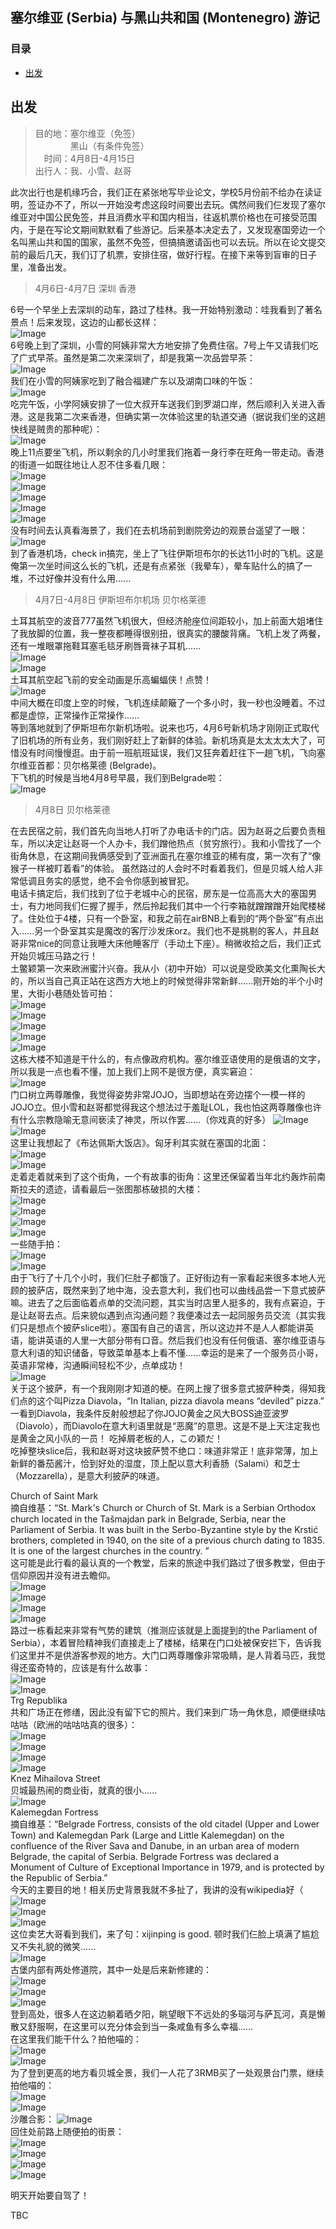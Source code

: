 ## 塞尔维亚 (Serbia) 与黑山共和国 (Montenegro) 游记
### 目录
- [出发](#para_1)


<span id="para_1"></span>
## 出发
>目的地：塞尔维亚（免签）  
&emsp;&emsp;&emsp;&emsp;黑山（有条件免签）  
&emsp;时间：4月8日-4月15日  
出行人：我、小雪、赵哥


此次出行也是机缘巧合，我们正在紧张地写毕业论文，学校5月份前不给办在读证明，签证办不了，所以一开始没考虑这段时间要出去玩。偶然间我们仨发现了塞尔维亚对中国公民免签，并且消费水平和国内相当，往返机票价格也在可接受范围内，于是在写论文期间默默看了些游记。后来基本决定去了，又发现塞国旁边一个名叫黑山共和国的国家，虽然不免签，但搞搞邀请函也可以去玩。所以在论文提交前的最后几天，我们订了机票，安排住宿，做好行程。在接下来等到盲审的日子里，准备出发。       

>4月6日-4月7日 深圳 香港

6号一个早坐上去深圳的动车，路过了桂林。我一开始特别激动：哇我看到了著名景点！后来发现，这边的山都长这样：  
![Image](https://github.com/sesebuckin/plasticgarden/blob/master/images/0406_0408/guilin.jpg)  
6号晚上到了深圳，小雪的阿姨非常大方地安排了免费住宿。7号上午又请我们吃了广式早茶。虽然是第二次来深圳了，却是我第一次品尝早茶：  
![Image](https://github.com/sesebuckin/plasticgarden/blob/master/images/0406_0408/shenzhen_02.jpg)  
我们在小雪的阿姨家吃到了融合福建广东以及湖南口味的午饭：  
![Image](https://github.com/sesebuckin/plasticgarden/blob/master/images/0406_0408/shenzhen_03.jpg)  
吃完午饭，小学阿姨安排了一位大叔开车送我们到罗湖口岸，然后顺利入关进入香港。这是我第二次来香港，但确实第一次体验这里的轨道交通（据说我们坐的这趟快线是贼贵的那种呢）：  
![Image](https://github.com/sesebuckin/plasticgarden/blob/master/images/0406_0408/hk_06.jpg)  
晚上11点要坐飞机，所以剩余的几小时里我们拖着一身行李在旺角一带走动。香港的街道一如既往地让人忍不住多看几眼：  
![Image](https://github.com/sesebuckin/plasticgarden/blob/master/images/0406_0408/hk_04.jpg)  
![Image](https://github.com/sesebuckin/plasticgarden/blob/master/images/0406_0408/hk_05.jpg)  
![Image](https://github.com/sesebuckin/plasticgarden/blob/master/images/0406_0408/hk_07.jpg)  
![Image](https://github.com/sesebuckin/plasticgarden/blob/master/images/0406_0408/hk_02.jpg)  
![Image](https://github.com/sesebuckin/plasticgarden/blob/master/images/0406_0408/hk_03.jpg)  
没有时间去认真看海景了，我们在去机场前到剧院旁边的观景台遥望了一眼：  
![Image](https://github.com/sesebuckin/plasticgarden/blob/master/images/0406_0408/hk_08.jpg)  
到了香港机场，check in搞完，坐上了飞往伊斯坦布尔的长达11小时的飞机。这是俺第一次坐时间这么长的飞机，还是有点紧张（我晕车），晕车贴什么的搞了一堆，不过好像并没有什么用......  

>4月7日-4月8日 伊斯坦布尔机场 贝尔格莱德

土耳其航空的波音777虽然飞机很大，但经济舱座位间距较小，加上前面大姐堵住了我放脚的位置，我一整夜都睡得很别扭，很真实的腰酸背痛。飞机上发了两餐，还有一堆眼罩拖鞋耳塞毛毯牙刷唇膏袜子耳机......  
![Image](https://github.com/sesebuckin/plasticgarden/blob/master/images/0406_0408/hk_bel_01.jpg)  
![Image](https://github.com/sesebuckin/plasticgarden/blob/master/images/0406_0408/hk_bel_02.jpg)  
土耳其航空起飞前的安全动画是乐高蝙蝠侠！点赞！  
![Image](https://github.com/sesebuckin/plasticgarden/blob/master/images/0406_0408/hk_bel_03.jpg)  
中间大概在印度上空的时候，飞机连续颠簸了一个多小时，我一秒也没睡着。不过都是虚惊，正常操作正常操作......  
等到落地就到了伊斯坦布尔新机场啦。说来也巧，4月6号新机场才刚刚正式取代了旧机场的所有业务，我们刚好赶上了新鲜的体验。新机场真是太太太太大了，可惜没有时间慢慢逛。由于前一班航班延误，我们又狂奔着赶往下一趟飞机，飞向塞尔维亚首都：贝尔格莱德 (Belgrade)。  
下飞机的时候是当地4月8号早晨，我们到Belgrade啦：  
![Image](https://github.com/sesebuckin/plasticgarden/blob/master/images/0406_0408/bel_01.jpg)  


>4月8日 贝尔格莱德

在去民宿之前，我们首先向当地人打听了办电话卡的门店。因为赵哥之后要负责租车，所以决定让赵哥一个人办卡，我们蹭他热点（贫穷旅行）。我和小雪找了一个街角休息，在这期间我俩感受到了亚洲面孔在塞尔维亚的稀有度，第一次有了“像猴子一样被盯着看”的体验。 虽然路过的人会时不时看着我们，但是贝城人给人非常低调且务实的感觉，绝不会令你感到被冒犯。  
电话卡搞定后，我们找到了位于老城中心的民宿，房东是一位高高大大的塞国男士，有力地同我们仨握了握手，然后拎起我们其中一个行李箱就蹭蹭蹭开始爬楼梯了。住处位于4楼，只有一个卧室，和我之前在airBNB上看到的“两个卧室”有点出入......另一个卧室其实是魔改的客厅沙发床orz。我们也不是挑剔的客人，并且赵哥非常nice的同意让我睡大床他睡客厅（手动土下座）。稍微收拾之后，我们正式开始贝城压马路之行！  
土鳖颖第一次来欧洲蜜汁兴奋。我从小（初中开始）可以说是受欧美文化熏陶长大的，所以当自己真正站在这西方大地上的时候觉得非常新鲜......刚开始的半个小时里，大街小巷随处皆可拍：  
![Image](https://github.com/sesebuckin/plasticgarden/blob/master/images/0406_0408/bel_02.jpg)  
![Image](https://github.com/sesebuckin/plasticgarden/blob/master/images/0406_0408/bel_03.jpg)  
![Image](https://github.com/sesebuckin/plasticgarden/blob/master/images/0406_0408/bel_04.jpg)  
![Image](https://github.com/sesebuckin/plasticgarden/blob/master/images/0406_0408/bel_05.jpg)  
![Image](https://github.com/sesebuckin/plasticgarden/blob/master/images/0406_0408/bel_06.jpg)  
这栋大楼不知道是干什么的，有点像政府机构。塞尔维亚语使用的是俄语的文字，所以我是一点也看不懂，加上我们上网不是很方便，真实窘迫：  
![Image](https://github.com/sesebuckin/plasticgarden/blob/master/images/0406_0408/bel_07.jpg)  
门口树立两尊雕像，我觉得姿势非常JOJO，当即想站在旁边摆个一模一样的JOJO立。但小雪和赵哥都觉得我这个想法过于羞耻LOL，我也怕这两尊雕像也许有什么宗教隐喻无意间亵渎了神灵，所以作罢......（你戏真的好多）
![Image](https://github.com/sesebuckin/plasticgarden/blob/master/images/0406_0408/bel_08.jpg)  
![Image](https://github.com/sesebuckin/plasticgarden/blob/master/images/0406_0408/bel_09.jpg)   
这里让我想起了《布达佩斯大饭店》。匈牙利其实就在塞国的北面：  
![Image](https://github.com/sesebuckin/plasticgarden/blob/master/images/0406_0408/bel_10.jpg)  
![Image](https://github.com/sesebuckin/plasticgarden/blob/master/images/0406_0408/bel_11.jpg)  
走着走着就来到了这个街角，一个有故事的街角：这里还保留着当年北约轰炸前南斯拉夫的遗迹，请看最后一张图那栋破损的大楼：  
![Image](https://github.com/sesebuckin/plasticgarden/blob/master/images/0406_0408/bel_12.jpg)  
![Image](https://github.com/sesebuckin/plasticgarden/blob/master/images/0406_0408/bel_13.jpg)  
![Image](https://github.com/sesebuckin/plasticgarden/blob/master/images/0406_0408/bel_14.jpg)  
![Image](https://github.com/sesebuckin/plasticgarden/blob/master/images/0406_0408/bel_18.jpg)  
一些随手拍：  
![Image](https://github.com/sesebuckin/plasticgarden/blob/master/images/0406_0408/bel_15.jpg)  
![Image](https://github.com/sesebuckin/plasticgarden/blob/master/images/0406_0408/bel_16.jpg)  
由于飞行了十几个小时，我们仨肚子都饿了。正好街边有一家看起来很多本地人光顾的披萨店，既然来到了地中海，没去意大利，我们也可以曲线品尝一下意式披萨嘛。进去了之后面临着点单的交流问题，其实当时店里人挺多的，我有点窘迫，于是让赵哥去点。后来貌似遇到点沟通问题？我便凑过去一起同服务员交流（其实我们只是想点个披萨slice啦）。塞国有自己的语言，所以这边并不是人人都能讲英语，能讲英语的人里一大部分带有口音。然后我们也没有任何俄语、塞尔维亚语与意大利语的知识储备，导致菜单基本上看不懂......幸运的是来了一个服务员小哥，英语非常棒，沟通瞬间轻松不少，点单成功！  
![Image](https://github.com/sesebuckin/plasticgarden/blob/master/images/0406_0408/bel_17.jpg)  
关于这个披萨，有一个我刚刚才知道的梗。在网上搜了很多意式披萨种类，得知我们点的这个叫Pizza Diavola，“In Italian, pizza diavola means “deviled” pizza.” 一看到Diavola，我条件反射般想起了你JOJO黄金之风大BOSS迪亚波罗（Diavolo），而Diavolo在意大利语里就是“恶魔”的意思。这是不是上天注定我也是黄金之风小队的一员！  吃掉屑老板的人，この颖だ！  
吃掉整块slice后，我和赵哥对这块披萨赞不绝口：味道非常正！底非常薄，加上新鲜的番茄酱汁，恰到好处的湿度，顶上配以意大利香肠（Salami）和芝士（Mozzarella），是意大利披萨的味道。

Church of Saint Mark  
摘自维基：“St. Mark's Church or Church of St. Mark is a Serbian Orthodox church located in the Tašmajdan park in Belgrade, Serbia, near the Parliament of Serbia. It was built in the Serbo-Byzantine style by the Krstić brothers, completed in 1940, on the site of a previous church dating to 1835. It is one of the largest churches in the country. ”  
这可能是此行看的最认真的一个教堂，后来的旅途中我们路过了很多教堂，但由于信仰原因并没有进去瞻仰。  
![Image](https://github.com/sesebuckin/plasticgarden/blob/master/images/0406_0408/bel_19.jpg)  
![Image](https://github.com/sesebuckin/plasticgarden/blob/master/images/0406_0408/bel_20.jpg)  
![Image](https://github.com/sesebuckin/plasticgarden/blob/master/images/0406_0408/bel_21.jpg)  
![Image](https://github.com/sesebuckin/plasticgarden/blob/master/images/0406_0408/bel_22.jpg)  
路过一栋看起来非常有气势的建筑（推测应该就是上面提到的the Parliament of Serbia），本着冒险精神我们直接走上了楼梯，结果在门口处被保安拦下，告诉我们这里并不是供游客参观的地方。大门口两尊雕像非常吸睛，是人背着马匹，我觉得还蛮奇特的，应该是有什么故事：  
![Image](https://github.com/sesebuckin/plasticgarden/blob/master/images/0406_0408/bel_23.jpg)  
![Image](https://github.com/sesebuckin/plasticgarden/blob/master/images/0406_0408/bel_24.jpg)  
Trg Republika  
共和广场正在修缮，因此没有留下它的照片。我们来到广场一角休息，顺便继续咕咕咕（欧洲的咕咕咕真的很多）：  
![Image](https://github.com/sesebuckin/plasticgarden/blob/master/images/0406_0408/bel_25.jpg)  
![Image](https://github.com/sesebuckin/plasticgarden/blob/master/images/0406_0408/bel_26.jpg)  
![Image](https://github.com/sesebuckin/plasticgarden/blob/master/images/0406_0408/bel_27.jpg)  
![Image](https://github.com/sesebuckin/plasticgarden/blob/master/images/0406_0408/bel_28.jpg)  
Knez Mihailova Street  
贝城最热闹的商业街，就真的很小......  
![Image](https://github.com/sesebuckin/plasticgarden/blob/master/images/0406_0408/bel_29.jpg)  
Kalemegdan Fortress  
摘自维基：“Belgrade Fortress, consists of the old citadel (Upper and Lower Town) and Kalemegdan Park (Large and Little Kalemegdan) on the confluence of the River Sava and Danube, in an urban area of modern Belgrade, the capital of Serbia. Belgrade Fortress was declared a Monument of Culture of Exceptional Importance in 1979, and is protected by the Republic of Serbia.”  
今天的主要目的地！相关历史背景我就不多扯了，我讲的没有wikipedia好（  
![Image](https://github.com/sesebuckin/plasticgarden/blob/master/images/0406_0408/bel_30.jpg)  
![Image](https://github.com/sesebuckin/plasticgarden/blob/master/images/0406_0408/bel_36.jpg)  
![Image](https://github.com/sesebuckin/plasticgarden/blob/master/images/0406_0408/bel_40.jpg)  
这位卖艺大哥看到我们，来了句：xijinping is good. 顿时我们仨脸上填满了尴尬又不失礼貌的微笑......  
![Image](https://github.com/sesebuckin/plasticgarden/blob/master/images/0406_0408/bel_31.jpg)  
古堡内部有两处修道院，其中一处是后来新修建的：  
![Image](https://github.com/sesebuckin/plasticgarden/blob/master/images/0406_0408/bel_37.jpg)  
![Image](https://github.com/sesebuckin/plasticgarden/blob/master/images/0406_0408/bel_38.jpg)  
![Image](https://github.com/sesebuckin/plasticgarden/blob/master/images/0406_0408/bel_39.jpg)  
登到高处，很多人在这边躺着晒夕阳，眺望眼下不远处的多瑙河与萨瓦河，真是懒散又舒服啊，在这里可以充分体会到当一条咸鱼有多么幸福......  
在这里我们能干什么？拍他喵的：  
![Image](https://github.com/sesebuckin/plasticgarden/blob/master/images/0406_0408/bel_32.jpg)  
![Image](https://github.com/sesebuckin/plasticgarden/blob/master/images/0406_0408/bel_33.jpg)  
为了登到更高的地方看贝城全景，我们一人花了3RMB买了一处观景台门票，继续拍他喵的：  
![Image](https://github.com/sesebuckin/plasticgarden/blob/master/images/0406_0408/bel_34.jpg)  
![Image](https://github.com/sesebuckin/plasticgarden/blob/master/images/0406_0408/bel_35.jpg)  
沙雕合影：
![Image](https://github.com/sesebuckin/plasticgarden/blob/master/images/0406_0408/bel_45.jpg)  
回住处前路上随便拍的街景：  
![Image](https://github.com/sesebuckin/plasticgarden/blob/master/images/0406_0408/bel_41.jpg)  
![Image](https://github.com/sesebuckin/plasticgarden/blob/master/images/0406_0408/bel_42.jpg)  
![Image](https://github.com/sesebuckin/plasticgarden/blob/master/images/0406_0408/bel_43.jpg)  
![Image](https://github.com/sesebuckin/plasticgarden/blob/master/images/0406_0408/bel_44.jpg)  

明天开始要自驾了！  

TBC
